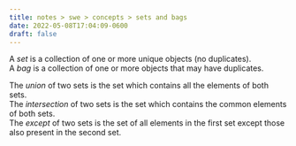```yaml
---
title: notes > swe > concepts > sets and bags
date: 2022-05-08T17:04:09-0600
draft: false
---
```

A *set* is a collection of one or more unique objects (no duplicates).  
A *bag* is a collection of one or more objects that may have duplicates.  

The *union* of two sets is the set which contains all the elements of both sets.  
The *intersection* of two sets is the set which contains the common elements of both sets.  
The *except* of two sets is the set of all elements in the first set except those also present in the second set.  
